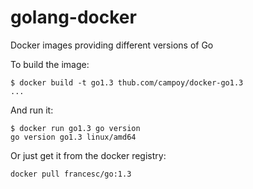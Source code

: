 golang-docker
=============

Docker images providing different versions of Go

To build the image:

	$ docker build -t go1.3 thub.com/campoy/docker-go1.3
	...

And run it:

	$ docker run go1.3 go version
	go version go1.3 linux/amd64

Or just get it from the docker registry:

	docker pull francesc/go:1.3
